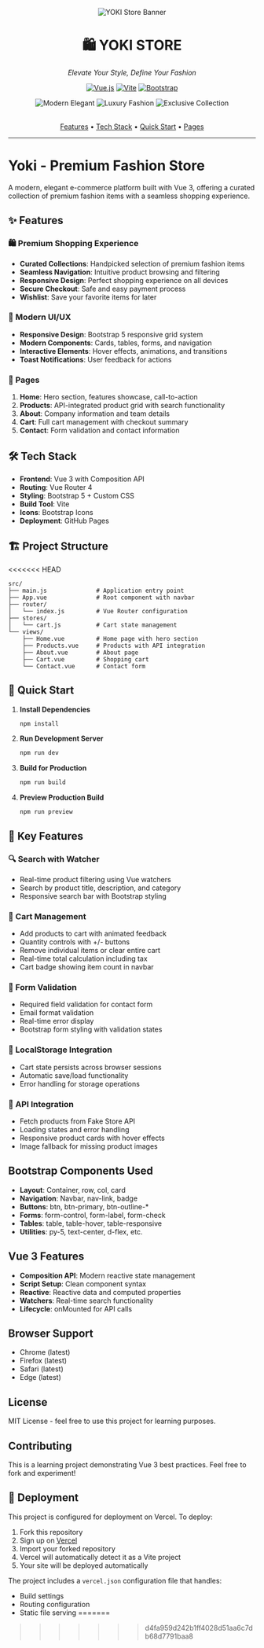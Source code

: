 
<div align="center">
  
  ![YOKI Store Banner](https://user-images.githubusercontent.com/86558336/153747140-e9a64ebd-61b4-4193-92b1-74c3b859161d.png)

  # 🛍️ YOKI STORE
  
  <p align="center">
    <em>Elevate Your Style, Define Your Fashion</em>
  </p>

  [![Vue.js](https://img.shields.io/badge/Vue.js-4FC08D?style=for-the-badge&logo=vue.js&logoColor=white)](https://vuejs.org/)
  [![Vite](https://img.shields.io/badge/Vite-646CFF?style=for-the-badge&logo=vite&logoColor=white)](https://vitejs.dev/)
  [![Bootstrap](https://img.shields.io/badge/Bootstrap-7952B3?style=for-the-badge&logo=bootstrap&logoColor=white)](https://getbootstrap.com/)
  
  <div align="center">
    <img src="https://img.shields.io/badge/Modern-Elegant-ff69b4?style=flat-square&labelColor=black" alt="Modern Elegant">
    <img src="https://img.shields.io/badge/Luxury-Fashion-gold?style=flat-square&labelColor=black" alt="Luxury Fashion">
    <img src="https://img.shields.io/badge/Exclusive-Collection-8a2be2?style=flat-square&labelColor=black" alt="Exclusive Collection">
  </div>

  <br>
  
  <p align="center">
    <a href="#✨-features">Features</a> •
    <a href="#🛠-tech-stack">Tech Stack</a> •
    <a href="#🚀-quick-start">Quick Start</a> •
    <a href="#📱-pages">Pages</a>
  </p>

  <hr style="width: 100%; border: 1px solid #gold;">
</div>

# Yoki - Premium Fashion Store

A modern, elegant e-commerce platform built with Vue 3, offering a curated collection of premium fashion items with a seamless shopping experience.

## ✨ Features

### 🛍️ Premium Shopping Experience
- **Curated Collections**: Handpicked selection of premium fashion items
- **Seamless Navigation**: Intuitive product browsing and filtering
- **Responsive Design**: Perfect shopping experience on all devices
- **Secure Checkout**: Safe and easy payment process
- **Wishlist**: Save your favorite items for later

### 🎨 Modern UI/UX
- **Responsive Design**: Bootstrap 5 responsive grid system
- **Modern Components**: Cards, tables, forms, and navigation
- **Interactive Elements**: Hover effects, animations, and transitions
- **Toast Notifications**: User feedback for actions

### 📱 Pages
1. **Home**: Hero section, features showcase, call-to-action
2. **Products**: API-integrated product grid with search functionality
3. **About**: Company information and team details
4. **Cart**: Full cart management with checkout summary
5. **Contact**: Form validation and contact information

## 🛠 Tech Stack

- **Frontend**: Vue 3 with Composition API
- **Routing**: Vue Router 4
- **Styling**: Bootstrap 5 + Custom CSS
- **Build Tool**: Vite
- **Icons**: Bootstrap Icons
- **Deployment**: GitHub Pages

## 🏗 Project Structure
<<<<<<< HEAD

```
src/
├── main.js              # Application entry point
├── App.vue              # Root component with navbar
├── router/
│   └── index.js         # Vue Router configuration
├── stores/
│   └── cart.js          # Cart state management
└── views/
    ├── Home.vue         # Home page with hero section
    ├── Products.vue     # Products with API integration
    ├── About.vue        # About page
    ├── Cart.vue         # Shopping cart
    └── Contact.vue      # Contact form
```

## 🚀 Quick Start

1. **Install Dependencies**
   ```bash
   npm install
   ```

2. **Run Development Server**
   ```bash
   npm run dev
   ```

3. **Build for Production**
   ```bash
   npm run build
   ```

4. **Preview Production Build**
   ```bash
   npm run preview
   ```

## 🌟 Key Features

### 🔍 Search with Watcher
- Real-time product filtering using Vue watchers
- Search by product title, description, and category
- Responsive search bar with Bootstrap styling

### 🛒 Cart Management
- Add products to cart with animated feedback
- Quantity controls with +/- buttons
- Remove individual items or clear entire cart
- Real-time total calculation including tax
- Cart badge showing item count in navbar

### 📝 Form Validation
- Required field validation for contact form
- Email format validation
- Real-time error display
- Bootstrap form styling with validation states

### 💾 LocalStorage Integration
- Cart state persists across browser sessions
- Automatic save/load functionality
- Error handling for storage operations

### 🎯 API Integration
- Fetch products from Fake Store API
- Loading states and error handling
- Responsive product cards with hover effects
- Image fallback for missing product images

## Bootstrap Components Used

- **Layout**: Container, row, col, card
- **Navigation**: Navbar, nav-link, badge
- **Buttons**: btn, btn-primary, btn-outline-*
- **Forms**: form-control, form-label, form-check
- **Tables**: table, table-hover, table-responsive
- **Utilities**: py-5, text-center, d-flex, etc.

## Vue 3 Features

- **Composition API**: Modern reactive state management
- **Script Setup**: Clean component syntax
- **Reactive**: Reactive data and computed properties
- **Watchers**: Real-time search functionality
- **Lifecycle**: onMounted for API calls

## Browser Support

- Chrome (latest)
- Firefox (latest)
- Safari (latest)
- Edge (latest)

## License

MIT License - feel free to use this project for learning purposes.

## Contributing

This is a learning project demonstrating Vue 3 best practices. Feel free to fork and experiment!

## 🚀 Deployment

This project is configured for deployment on Vercel. To deploy:

1. Fork this repository
2. Sign up on [Vercel](https://vercel.com)
3. Import your forked repository
4. Vercel will automatically detect it as a Vite project
5. Your site will be deployed automatically

The project includes a `vercel.json` configuration file that handles:
- Build settings
- Routing configuration
- Static file serving
=======
>>>>>>> d4fa959d242b1ff4028d51aa6c7db68d7791baa8
